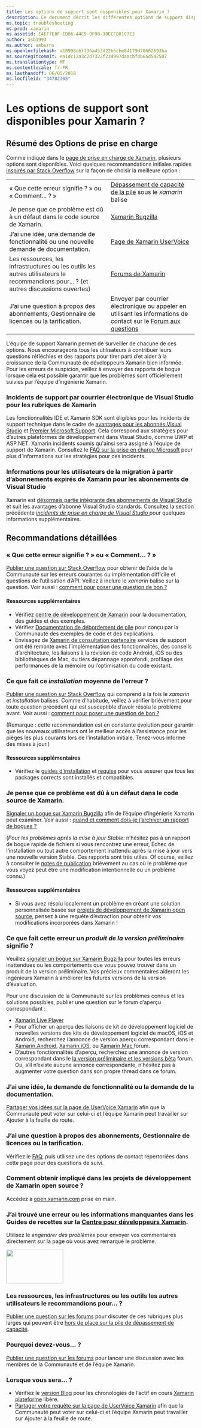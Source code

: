 ```yaml
---
title: Les options de support sont disponibles pour Xamarin ?
description: Ce document décrit les différentes options de support disponibles pour les développeurs Xamarin. Elle explique la prise en charge de la messagerie, Stack Overflow et des ressources supplémentaires.
ms.topic: troubleshooting
ms.prod: xamarin
ms.assetid: E4EF7E0F-ED86-44C9-9F98-38ECF881C7E2
author: asb3993
ms.author: amburns
ms.openlocfilehash: a18998c6ff36a453d22b5cbe84179d70662693ba
ms.sourcegitcommit: ea1dc12a3c2d7322f234997daacbfdb6ad542507
ms.translationtype: MT
ms.contentlocale: fr-FR
ms.lasthandoff: 06/05/2018
ms.locfileid: "34782305"
---
```

# <a name="what-support-options-are-available-for-xamarin"></a>Les options de support sont disponibles pour Xamarin ?

## <a name="summary-of-support-options"></a>Résumé des Options de prise en charge

Comme indiqué dans le [page de prise en charge de Xamarin](https://www.xamarin.com/support), plusieurs options sont disponibles.  Voici quelques recommandations initiales rapides [inspirés par Stack Overflow](http://stackoverflow.com/help/product-support) sur la façon de choisir la meilleure option :

|   |   |
|---|---|
|« Que cette erreur signifie ? » ou « Comment... ? »|[Dépassement de capacité de la pile](http://stackoverflow.com/questions/ask?tags=xamarin) sous le *xamarin* balise|
|Je pense que ce problème est dû à un défaut dans le code source de Xamarin.|[Xamarin Bugzilla](https://bugzilla.xamarin.com/page.cgi?id=bug-writing.html)|
|J’ai une idée, une demande de fonctionnalité ou une nouvelle demande de documentation.|[Page de Xamarin UserVoice](https://xamarin.uservoice.com)|
|Les ressources, les infrastructures ou les outils les autres utilisateurs le recommandions pour... ? (et autres discussions ouvertes)|[Forums de Xamarin](https://forums.xamarin.com)|
|J’ai une question à propos des abonnements, Gestionnaire de licences ou la tarification.|Envoyer par courrier électronique ou appeler en utilisant les informations de contact sur le [Forum aux questions](https://www.xamarin.com/faq)|

L’équipe de support Xamarin permet de surveiller de chacune de ces options.  Nous encourageons tous les utilisateurs à contribuer leurs questions réfléchies et des rapports pour tirer parti d’et aider à la croissance de la Communauté de développeurs Xamarin bien informée.  Pour les erreurs de suspicion, veillez à envoyer des rapports de bogue lorsque cela est possible garantir que les problèmes sont officiellement suivies par l’équipe d’ingénierie Xamarin.

<a name="Visual_Studio_email_support_incidents_for_Xamarin_topics"/>

### <a name="visual-studio-email-support-incidents-for-xamarin-topics"></a>Incidents de support par courrier électronique de Visual Studio pour les rubriques de Xamarin

Les fonctionnalités IDE et Xamarin SDK sont éligibles pour les incidents de support technique dans le cadre de [avantages pour les abonnés Visual Studio](https://msdn.microsoft.com/subscriptions/bb266240) et [Premier Microsoft Support](https://www.microsoft.com/microsoftservices/support.aspx).  Cela correspond aux stratégies pour d’autres plateformes de développement dans Visual Studio, comme UWP et ASP.NET.  Xamarin incidents soumis qu'ainsi sera assigné à l’équipe de support de Xamarin.  Consultez le [FAQ sur la prise en charge Microsoft](https://support.microsoft.com/gp/offerprophone) pour plus d’informations sur les stratégies pour ces incidents.

### <a name="information-for-users-migrating-from-expired-xamarin-subscriptions-to-visual-studio-subscriptions"></a>Informations pour les utilisateurs de la migration à partir d’abonnements expirés de Xamarin pour les abonnements de Visual Studio

Xamarin est [désormais partie intégrante des abonnements de Visual Studio](https://blog.xamarin.com/xamarin-for-all/) et suit les avantages d’abonné Visual Studio standards.  Consultez la section précédente [ *incidents de prise en charge de Visual Studio* ](#Visual_Studio_email_support_incidents_for_Xamarin_topics) pour quelques informations supplémentaires.

## <a name="detailed-recommendations"></a>Recommandations détaillées

### <a name="what-does-this-error-mean-or-how-do-i--"></a>« Que cette erreur signifie ? » ou « Comment... ? »

[Publier une question sur Stack Overflow](http://stackoverflow.com/questions/ask?tags=xamarin) pour obtenir de l’aide de la Communauté sur les erreurs courantes ou implémentation difficile et questions de l’utilisation d’API.  Veillez à inclure le _xamarin_ balise sur la question.  Voir aussi : [comment pour poser une question de bon ?](http://stackoverflow.com/help/how-to-ask)

#### <a name="additional-resources"></a>Ressources supplémentaires

-   Vérifiez [centre de développement de Xamarin](/index.md) pour la documentation, des guides et des exemples.
-   Vérifiez [Documentation de débordement de pile](http://stackoverflow.com/documentation) pour conçu par la Communauté des exemples de code et des explications.
-   Envisagez de [Xamarin de consultation partenaire](https://www.xamarin.com/consulting-partners) services de support ont été remonté avec l’implémentation des fonctionnalités, des conseils d’architecture, les liaisons à la révision de code Android, iOS ou des bibliothèques de Mac, du tiers dépannage approfondi, profilage des performances de la mémoire ou l’optimisation du code existant.

### <a name="what-does-this-installation-error-mean"></a>Ce que fait ce _installation_ moyenne de l’erreur ?

[Publier une question sur Stack Overflow](http://stackoverflow.com/questions/ask?tags=xamarin+installation) qui comprend à la fois le _xamarin_ et _installation_ balises.  Comme d’habitude, veillez à vérifier brièvement pour toute question précédent qui est susceptible d’avoir résolu le problème avant.  Voir aussi : [comment pour poser une question de bon ?](http://stackoverflow.com/help/how-to-ask)

(Remarque : cette recommandation est en constante évolution pour garantir que les nouveaux utilisateurs ont le meilleur accès à l’assistance pour les pièges les plus courants lors de l’installation initiale.  Tenez-vous informé des mises à jour.)

#### <a name="additional-resources"></a>Ressources supplémentaires

-   Vérifiez le [guides d’installation](~/cross-platform/get-started/installation/index.md) et [requise](~/cross-platform/get-started/requirements.md) pour vous assurer que tous les packages corrects sont installés et compatibles.

### <a name="i-believe-this-problem-is-caused-by-a-defect-in-the-xamarin-source-code"></a>Je pense que ce problème est dû à un défaut dans le code source de Xamarin.

[Signaler un bogue sur Xamarin Bugzilla](https://bugzilla.xamarin.com/page.cgi?id=bug-writing.html) afin de l’équipe d’ingénierie Xamarin peut examiner.  Voir aussi : [quand et comment dois-je j’archiver un rapport de bogues ?](~/cross-platform/troubleshooting/questions/howto-file-bug.md)

(*Pour les problèmes après la mise à jour Stable*: n’hésitez pas à un rapport de bogue rapide de fichiers si vous rencontrez une erreur, Échec de l’installation ou tout autre comportement inattendu après la mise à jour vers une nouvelle version Stable.  Ces rapports sont très utiles.  Of course, veillez à consulter le [notes de publication](https://developer.xamarin.com/releases/) brièvement au cas où le problème que vous voyez peut être une modification intentionnelle ou un problème connu.)

#### <a name="additional-resources"></a>Ressources supplémentaires

-   Si vous avez résolu localement un problème en créant une solution personnalisée basée sur [projets de développement de Xamarin open source](http://open.xamarin.com/), pensez à une requête d’extraction pour obtenir vos modifications incorporées dans Xamarin !

### <a name="what-does-this-error-in-a-preview-product-mean"></a>Ce que fait cette erreur un _produit de la version préliminaire_ signifie ?

Veuillez [signaler un bogue sur Xamarin Bugzilla](https://bugzilla.xamarin.com/page.cgi?id=bug-writing.html) pour toutes les erreurs inattendues ou les comportements que vous pouvez trouver dans un produit de la version préliminaire.  Vos précieux commentaires aideront les ingénieurs Xamarin à améliorer les futures versions de la version d’évaluation.

Pour une discussion de la Communauté sur les problèmes connus et les solutions possibles, publier une question sur le forum d’aperçu correspondant :

-   [Xamarin Live Player](https://forums.xamarin.com/categories/live-player)
-   Pour afficher un aperçu des liaisons de kit de développement logiciel de nouvelles versions des kits de développement logiciel de macOS, iOS et Android, recherchez l’annonce de version aperçu correspondant dans le [Xamarin.Android](http://forums.xamarin.com/categories/android), [Xamarin.iOS](http://forums.xamarin.com/categories/ios), ou [Xamarin.Mac ](http://forums.xamarin.com/categories/mac) forum.
-   D’autres fonctionnalités d’aperçu, recherchez une annonce de version correspondant dans le [la version préliminaire et les versions bêta](http://forums.xamarin.com/categories/xamarin-prerelease) forum.  Ou, s’il n’existe aucune annonce correspondante, n’hésitez pas à augmenter votre question dans son propre thread dans ce forum.

### <a name="i-have-an-idea-feature-request-or-documentation-request"></a>J’ai une idée, la demande de fonctionnalité ou la demande de la documentation.

[Partager vos idées sur la page de UserVoice Xamarin](https://xamarin.uservoice.com) afin que la Communauté peut voter sur celui-ci et l’équipe Xamarin peut travailler sur Ajouter à la feuille de route.

### <a name="i-have-a-question-about-subscriptions-licensing-or-pricing"></a>J’ai une question à propos des abonnements, Gestionnaire de licences ou la tarification.

Vérifiez le [FAQ](https://www.xamarin.com/faq), puis utilisez une des options de contact répertoriées dans cette page pour des questions de suivi.

### <a name="how-do-i-get-involved-in-xamarins-open-source-development-projects"></a>Comment obtenir impliqué dans les projets de développement de Xamarin open source ?

Accédez à [open.xamarin.com](http://open.xamarin.com/) prise en main.

### <a name="i-found-a-mistake-or-missing-information-in-the-guides-or-recipes-on-the-xamarin-developer-centerindexmd"></a>J’ai trouvé une erreur ou les informations manquantes dans les Guides de recettes sur la [Centre pour développeurs Xamarin](/index.md).

Utilisez le _engendrer des problèmes_ pour envoyer vos commentaires directement sur la page où vous avez remarqué le problème.

[<img src="support-options-images/feedback.png" style="width: 152px; height: 90px;">](support-options-images/feedback.png)

### <a name="what-resources-frameworks-or-tools-do-other-users-recommend-for--"></a>Les ressources, les infrastructures ou les outils les autres utilisateurs le recommandions pour... ?

[Publier une question sur les forums](https://forums.xamarin.com/) pour discuter de ces rubriques plus larges qui peuvent être [hors de place sur la pile de dépassement de capacité](http://stackoverflow.com/help/dont-ask).

### <a name="why-do-you--"></a>Pourquoi devez-vous... ?

[Publier une question sur les forums](https://forums.xamarin.com/) pour lancer une discussion avec les membres de la Communauté et de l’équipe Xamarin.

### <a name="when-will-you--"></a>Lorsque vous sera... ?

-   Vérifiez le [version Blog](http://releases.xamarin.com/) pour les chronologies de l’actif en cours [Xamarin plateforme](https://www.xamarin.com/platform) libère.
-   [Partager votre requête sur la page de UserVoice Xamarin](https://xamarin.uservoice.com) afin que la Communauté peut voter sur celui-ci et l’équipe Xamarin peut travailler sur Ajouter à la feuille de route.

